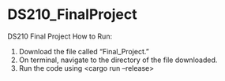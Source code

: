 # DS210_FinalProject
DS210 Final Project
How to Run:

1. Download the file called “Final_Project.”
2. On terminal, navigate to the directory of the file downloaded.
3. Run the code using <cargo run –release>
